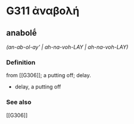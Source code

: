 # G311 ἀναβολή

## anabolḗ

_(an-ab-ol-ay' | ah-na-voh-LAY | ah-na-voh-LAY)_

### Definition

from [[G306]]; a putting off; delay.

- delay, a putting off

### See also

[[G306]]

